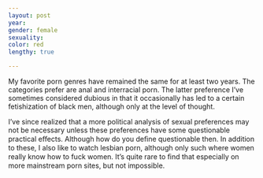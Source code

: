 ```yaml
---
layout: post
year: 
gender: female
sexuality: 
color: red
lengthy: true

---
```

My favorite porn genres have remained the same for at least two years. The categories prefer are anal and interracial porn. The latter preference I’ve sometimes considered dubious in that it occasionally has led to a certain fetishization of black men, although only at the level of thought. 

<!--more-->

I’ve since realized that a more political analysis of sexual preferences may not be necessary unless these preferences have some questionable practical eﬀects. Although how do you deﬁne questionable then. In addition to these, I also like to watch lesbian porn, although only such where women really know how to fuck women. It’s quite rare to ﬁnd that especially on more mainstream porn sites, but not impossible.
